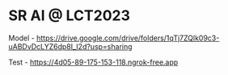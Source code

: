 # SR AI @ LCT2023
Model - https://drive.google.com/drive/folders/1qTj7ZQlk09c3-uABDvDcLYZ6dp8I_I2d?usp=sharing

Test -  https://4d05-89-175-153-118.ngrok-free.app
